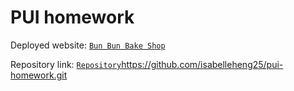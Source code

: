 # PUI homework

Deployed website: [`Bun Bun Bake Shop`](https://isabelleheng.github.io/pui-homework)

Repository link: [`Repository`](https://github.com/isabelleheng25/pui-homework.git)https://github.com/isabelleheng25/pui-homework.git
